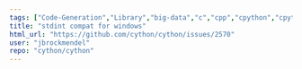 ```yaml
---
tags: ["Code-Generation","Library","big-data","c","cpp","cpython","cpython-extensions","cython","help-wanted","performance","python"]
title: "stdint compat for windows"
html_url: "https://github.com/cython/cython/issues/2570"
user: "jbrockmendel"
repo: "cython/cython"
---
```


